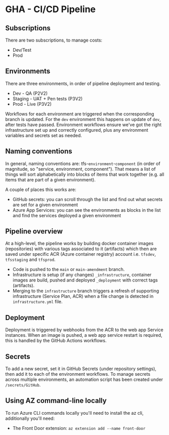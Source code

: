 # GHA - CI/CD Pipeline

## Subscriptions
There are two subscriptions, to manage costs:

 * Dev/Test
 * Prod

## Environments
There are three environments, in order of pipeline deployment and testing.

 * Dev - QA (P2V2)
 * Staging - UAT + Pen tests (P3V2)
 * Prod - Live (P3V2)

Workflows for each environment are triggered when the corresponding branch is updated.
For the `dev` environment this happens on update of `dev`, after tests have passed.
Environment workflows ensure we've got the right infrastructure set up and correctly configured, plus any environment variables and secrets set as needed.

## Naming conventions
In general, naming conventions are: tfs-`environment`-`component` (in order of magnitude, so "service, environment, component").
That means a list of things will sort alphabetically into blocks of items that work together (e.g. all items that are part of a given environment).

A couple of places this works are:
 * GitHub secrets: you can scroll through the list and find out what secrets are set for a given environment
 * Azure App Services: you can see the environments as blocks in the list and find the services deployed a given environment

## Pipeline overview
At a high-level, the pipeline works by building docker container images (repositories) with various tags associated to it (artifacts)
which then are saved under specific ACR (Azure container registry) account i.e. `tfsdev`, `tfsstaging` and `tfsprod`.

 * Code is pushed to the `main` or `main-amendment` branch.
 * Infrastructure is setup (if any changes) `_infrastructure`, container images are build, pushed and deployed `_deployment` with correct tags (artifacts).
 * Merging to the `infrastructure` branch triggers a refresh of supporting infrastructure (Service Plan, ACR) when a file change is detected in `infrastructure.yml` file.

## Deployment
Deployment is triggered by webhooks from the ACR to the web app Service instances.
When an image is pushed, a web app service restart is required, this is handled by the GitHub Actions workflows.

## Secrets
To add a new secret, set it in GitHub Secrets (under repository settings), then add it to each of the environment workflows.
To manage secrets across multiple environments, an automation script has been created under `/secrets/GitHub`.

## Using AZ command-line locally
To run Azure CLI commands locally you'll need to install the az cli, additionally you'll need:
 * The Front Door extension: `az extension add --name front-door`